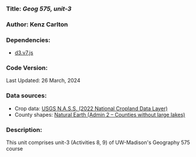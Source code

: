### **Title:** *Geog 575, unit-3*

### **Author:** Kenz Carlton

### **Dependencies:**
* [d3.v7.js](https://d3js.org)

### **Code Version:**
Last Updated: 26 March, 2024

### **Data sources:**
* Crop data: [USGS N.A.S.S. (2022 National Cropland Data Layer)](https://pdi.scinet.usda.gov/portal/apps/sites/#/cropcros/pages/download-data)
* County shapes: [Natural Earth (Admin 2 – Counties without large lakes)](https://www.naturalearthdata.com/downloads/10m-cultural-vectors/)

### **Description:**
This unit comprises unit-3 (Activities 8, 9) of UW-Madison's Geography 575 course